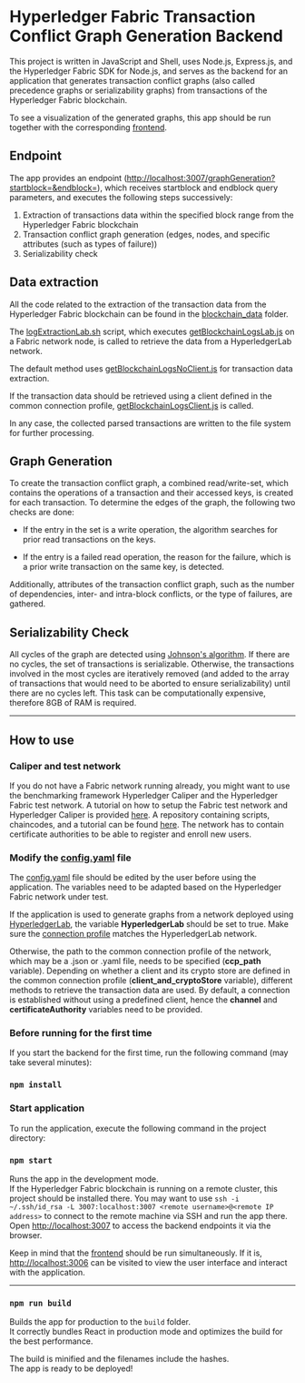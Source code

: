 # Hyperledger Fabric Transaction Conflict Graph Generation Backend

This project is written in JavaScript and Shell, uses Node.js, Express.js, and the Hyperledger Fabric SDK for Node.js, and serves as the backend for an application that generates transaction conflict graphs (also called precedence graphs or serializability graphs) from transactions of the Hyperledger Fabric blockchain.

To see a visualization of the generated graphs, this app should be run together with the corresponding [frontend](https://github.com/ninori9/GraphGenerationFrontend).

## Endpoint

The app provides an endpoint ([http://localhost:3007/graphGeneration?startblock=<start block value>&endblock=<end block value>](http://localhost:3007/graphGeneration)), which receives startblock and endblock query parameters, and executes the following steps successively:

1. Extraction of transactions data within the specified block range from the Hyperledger Fabric blockchain
2. Transaction conflict graph generation (edges, nodes, and specific attributes (such as types of failure))
3. Serializability check

## Data extraction

All the code related to the extraction of the transaction data from the Hyperledger Fabric blockchain can be found in the [blockchain_data](https://github.com/ninori9/GraphGenerationBackend/tree/master/blockchain_data) folder.

The [logExtractionLab.sh](https://github.com/ninori9/GraphGenerationBackend/blob/master/blockchain_data/logExtractionLab.sh) script, which executes [getBlockchainLogsLab.js](https://github.com/ninori9/GraphGenerationBackend/blob/master/blockchain_data/log_extraction/getBlockchainLogsLab.js) on a Fabric network node, is called to retrieve the data from a HyperledgerLab network.

The default method uses [getBlockchainLogsNoClient.js](https://github.com/ninori9/GraphGenerationBackend/blob/master/blockchain_data/log_extraction/getBlockchainLogsNoClient.js) for transaction data extraction.

If the transaction data should be retrieved using a client defined in the common connection profile, [getBlockchainLogsClient.js](https://github.com/ninori9/GraphGenerationBackend/blob/master/blockchain_data/log_extraction/getBlockchainLogsClient.js) is called.

In any case, the collected parsed transactions are written to the file system for further processing.

## Graph Generation
  
To create the transaction conflict graph, a combined read/write-set, which contains the operations of a transaction and their accessed keys, is created for each transaction. To determine the edges of the graph, the following two checks are done:
  
  - If the entry in the set is a write operation, the algorithm searches for prior read transactions on the keys.
  
  - If the entry is a failed read operation, the reason for the failure, which is a prior write transaction on the same key, is detected.
  
Additionally, attributes of the transaction conflict graph, such as the number of dependencies, inter- and intra-block conflicts, or the type of failures, are gathered.

## Serializability Check

All cycles of the graph are detected using [Johnson's algorithm](http://www.cs.tufts.edu/comp/150GA/homeworks/hw1/Johnson%2075.PDF). If there are no cycles, the set of transactions is serializable. Otherwise, the transactions involved in the most cycles are iteratively removed (and added to the array of transactions that would need to be aborted to ensure serializability) until there are no cycles left. This task can be computationally expensive, therefore 8GB of RAM is required.

-----

## How to use
  
### Caliper and test network

If you do not have a Fabric network running already, you might want to use the benchmarking framework Hyperledger Caliper and the Hyperledger Fabric test network.
A tutorial on how to setup the Fabric test network and Hyperledger Caliper is provided [here](https://github.com/ninori9/GraphGenerationBackend/blob/master/Tutorial.md).
A repository containing scripts, chaincodes, and a tutorial can be found [here](https://github.com/ninori9/caliper-workspace). The network has to contain certificate authorities to be able to register and enroll new users.

### Modify the [config.yaml](https://github.com/ninori9/GraphGenerationBackend/blob/master/config.yaml) file

The [config.yaml](https://github.com/ninori9/GraphGenerationBackend/blob/master/config.yaml) file should be edited by the user before using the application. The variables need to be adapted based on the Hyperledger Fabric network under test. 

If the application is used to generate graphs from a network deployed using [HyperledgerLab](https://github.com/MSRG/HyperLedgerLab-2.0), the variable <strong>HyperledgerLab</strong> should be set to true. Make sure the [connection profile](https://github.com/ninori9/GraphGenerationBackend/blob/master/blockchain_data/log_extraction/connectionprofile.yaml) matches the HyperledgerLab network.

Otherwise, the path to the common connection profile of the network, which may be a .json or .yaml file, needs to be specified (<strong>ccp_path</strong> variable). Depending on whether a client and its crypto store are defined in the common connection profile (<strong>client_and_cryptoStore</strong> variable), different methods to retrieve the transaction data are used. By default, a connection is established without using a predefined client, hence the <strong>channel</strong> and <strong>certificateAuthority</strong> variables need to be provided.
  
### Before running for the first time
  
If you start the backend for the first time, run the following command (may take several minutes):

### `npm install`

### Start application

To run the application, execute the following command in the project directory:

### `npm start`

Runs the app in the development mode.\
If the Hyperledger Fabric blockchain is running on a remote cluster, this project should be installed there.
You may want to use `ssh -i ~/.ssh/id_rsa -L 3007:localhost:3007 <remote username>@<remote IP address>` to connect to the remote machine via SSH and run the app there.
Open [http://localhost:3007](http://localhost:3007) to access the backend endpoints it via the browser.

Keep in mind that the [frontend](https://github.com/ninori9/GraphGenerationFrontend) should be run simultaneously. If it is, [http://localhost:3006](http://localhost:3006) can be visited to view the user interface and interact with the application.

-----
  
### `npm run build`

Builds the app for production to the `build` folder.\
It correctly bundles React in production mode and optimizes the build for the best performance.

The build is minified and the filenames include the hashes.\
The app is ready to be deployed!
